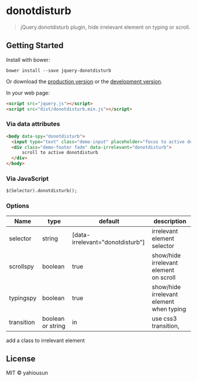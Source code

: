 # donotdisturb

> jQuery.donotdisturb plugin, hide irrelevant element on typing or scroll.


## Getting Started

Install with bower:

```
bower install --save jquery-donotdisturb
```

Or download the [production version][min] or the [development version][max].

[min]: https://raw.githubusercontent.com/yahiousun/jquery-donotdisturb/master/dist/jquery.donotdisturb.min.js
[max]: https://raw.githubusercontent.com/yahiousun/jquery-donotdisturb/master/dist/jquery.donotdisturb.js

In your web page:

```html
<script src="jquery.js"></script>
<script src="dist/donotdisturb.min.js"></script>
```

### Via data attributes

```html
<body data-spy="donotdisturb">
  <input type="text" class="demo-input" placeholder="focus to active donotdisturb">
  <div class="demo-footer fade" data-irrelevant="donotdisturb">
      scroll to active donotdisturb
  </div>
</body>
```

### Via JavaScript

```html
$(Selector).donotdisturb();
```

### Options

Name          | type          | default       | description
------------- | ------------- | ------------- | -------------
selector      | string        | [data-irrelevant="donotdisturb"]  | irrelevant element selector
scrollspy     | boolean       | true          | show/hide irrelevant element <br>on scroll
typingspy     | boolean       | true          | show/hide irrelevant element <br>when typing
transition    | boolean or string | in          | use css3 transition,
add a class to irrelevant element


## License

MIT © yahiousun
